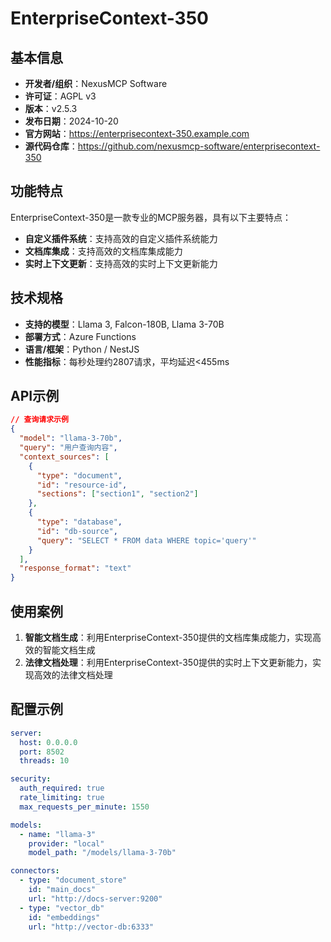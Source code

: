 # EnterpriseContext-350

## 基本信息

- **开发者/组织**：NexusMCP Software
- **许可证**：AGPL v3
- **版本**：v2.5.3
- **发布日期**：2024-10-20
- **官方网站**：https://enterprisecontext-350.example.com
- **源代码仓库**：https://github.com/nexusmcp-software/enterprisecontext-350

## 功能特点

EnterpriseContext-350是一款专业的MCP服务器，具有以下主要特点：

- **自定义插件系统**：支持高效的自定义插件系统能力
- **文档库集成**：支持高效的文档库集成能力
- **实时上下文更新**：支持高效的实时上下文更新能力


## 技术规格

- **支持的模型**：Llama 3, Falcon-180B, Llama 3-70B
- **部署方式**：Azure Functions
- **语言/框架**：Python / NestJS
- **性能指标**：每秒处理约2807请求，平均延迟<455ms

## API示例

```json
// 查询请求示例
{
  "model": "llama-3-70b",
  "query": "用户查询内容",
  "context_sources": [
    {
      "type": "document",
      "id": "resource-id",
      "sections": ["section1", "section2"]
    },
    {
      "type": "database",
      "id": "db-source",
      "query": "SELECT * FROM data WHERE topic='query'"
    }
  ],
  "response_format": "text"
}
```

## 使用案例

1. **智能文档生成**：利用EnterpriseContext-350提供的文档库集成能力，实现高效的智能文档生成
2. **法律文档处理**：利用EnterpriseContext-350提供的实时上下文更新能力，实现高效的法律文档处理


## 配置示例

```yaml
server:
  host: 0.0.0.0
  port: 8502
  threads: 10

security:
  auth_required: true
  rate_limiting: true
  max_requests_per_minute: 1550

models:
  - name: "llama-3"
    provider: "local"
    model_path: "/models/llama-3-70b"

connectors:
  - type: "document_store"
    id: "main_docs"
    url: "http://docs-server:9200"
  - type: "vector_db"
    id: "embeddings"
    url: "http://vector-db:6333"
```